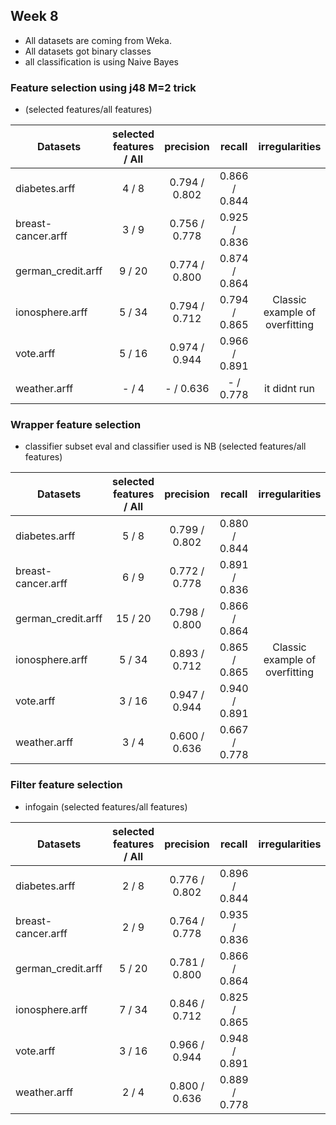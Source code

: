 ## Week 8

- All datasets are coming from Weka.
- All datasets got binary classes
- all classification is using Naive Bayes

### Feature selection using j48 M=2 trick 
-  (selected features/all features)

| Datasets     | selected features / All   | precision | recall | irregularities|
| ------------- |:-------------:|:-------------:|:-------------:|:-------------:|
|  diabetes.arff |  4 / 8 | 0.794 / 0.802 | 0.866 / 0.844 | |
|  breast-cancer.arff | 3 / 9  | 0.756 / 0.778  | 0.925 / 0.836 | |
|  german_credit.arff | 9 / 20 | 0.774 / 0.800 | 0.874 / 0.864 | |
|  ionosphere.arff | 5 / 34  | 0.794 / 0.712  | 0.794 / 0.865 |  Classic example of overfitting|
|  vote.arff | 5 / 16 | 0.974 / 0.944 | 0.966 / 0.891 | |
|  weather.arff | - / 4 | - / 0.636 | - / 0.778 |  it didnt run |

### Wrapper feature selection 
- classifier subset eval and classifier used is NB (selected features/all features)

| Datasets     | selected features / All    | precision | recall |  irregularities|
| ------------- |:-------------:|:-------------:|:-------------:|:-------------:|
|  diabetes.arff |  5 / 8 | 0.799 / 0.802 | 0.880 / 0.844 | |
|  breast-cancer.arff | 6 / 9  | 0.772 / 0.778  | 0.891 / 0.836 | |
|  german_credit.arff | 15 / 20 | 0.798 / 0.800 | 0.866 / 0.864 | | 
|  ionosphere.arff | 5 / 34  | 0.893 / 0.712  | 0.865 / 0.865 |  Classic example of overfitting|
|  vote.arff | 3 / 16 | 0.947 / 0.944 | 0.940 / 0.891 | |
|  weather.arff | 3 / 4 | 0.600 / 0.636 | 0.667 / 0.778 | |

### Filter feature selection 
- infogain  (selected features/all features)

| Datasets     | selected features / All    | precision | recall |  irregularities|
| ------------- |:-------------:|:-------------:|:-------------:|:-------------:|
|  diabetes.arff |  2 / 8 | 0.776 / 0.802 | 0.896 / 0.844 | |
|  breast-cancer.arff | 2 / 9  | 0.764 / 0.778  | 0.935 / 0.836 | |
|  german_credit.arff | 5 / 20 | 0.781 / 0.800 | 0.866 / 0.864 | |
|  ionosphere.arff | 7 / 34  | 0.846 / 0.712  | 0.825 / 0.865 |  |
|  vote.arff | 3 / 16 | 0.966 / 0.944 | 0.948 / 0.891 | |
|  weather.arff | 2 / 4 | 0.800 / 0.636 | 0.889 / 0.778 | | 
